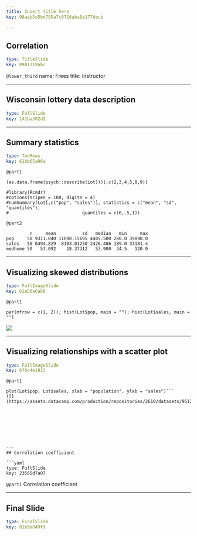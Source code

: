 ```yaml
---
title: Insert title here
key: 98aeb5a5bd795a7c8716aba8e177decb

---
```

## Correlation

```yaml
type: TitleSlide
key: 0901319abc
```





`@lower_third`
name: Frees
title: Instructor




---
## Wisconsin lottery data description

```yaml
type: FullSlide
key: 141ba302d2
```









---
## Summary statistics

```yaml
type: TwoRows
key: 61bb65a96a
```

`@part1`
```
(as.data.frame(psych::describe(Lot)))[,c(2,3,4,5,8,9)]

#library(Rcmdr)
#options(scipen = 100, digits = 4)
#numSummary(Lot[,c("pop", "sales")], statistics = c("mean", "sd", "quantiles"), 
#                            quantiles = c(0,.5,1))

```

`@part2`
```
         n     mean          sd   median   min     max
pop     50 9311.040 11098.15695 4405.500 280.0 39098.0
sales   50 6494.829  8103.01250 2426.406 189.0 33181.4
medhome 50   57.092    18.37312   53.900  34.5   120.0
```







---
## Visualizing skewed distributions

```yaml
type: FullImageSlide
key: 61e50a6ab8
```

`@part1`
```
par(mfrow = c(1, 2)); hist(Lot$pop, main = ""); hist(Lot$sales, main = "")
```
![](https://assets.datacamp.com/production/repositories/2610/datasets/d56a7b1a213b62bc51a55e00b8e13f3975de06f9/Ch2DistnPop_Sales.png)








---
## Visualizing relationships with a scatter plot

```yaml
type: FullImageSlide
key: 6f0c4e1815
```

`@part1`
```
plot(Lot$pop, Lot$sales, xlab = "population", ylab = "sales")```
![](https://assets.datacamp.com/production/repositories/2610/datasets/95126817af9ffd6f0dde8977d357a58b9e2216c6/Ch2PlotPop_Sales.png)








---
## Correlation coefficient

```yaml
type: FullSlide
key: 23565d7a07
```

`@part1`
Correlation coefficient








---
## Final Slide

```yaml
type: FinalSlide
key: 81b9a849f9
```








